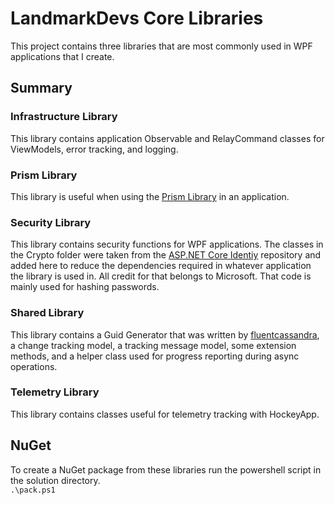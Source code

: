 # LandmarkDevs Core Libraries

This project contains three libraries that are most commonly used in WPF applications that I create.

## Summary
### Infrastructure Library
This library contains application Observable and RelayCommand classes for ViewModels, error tracking, and logging.

### Prism Library
This library is useful when using the [Prism Library](https://github.com/PrismLibrary) in an application.

### Security Library
This library contains security functions for WPF applications. The classes in the Crypto folder were taken from the [ASP.NET Core Identiy](https://github.com/aspnet/Identity) repository and added here to reduce the dependencies required in whatever application the library is used in. All credit for that belongs to Microsoft. That code is mainly used for hashing passwords.

### Shared Library
This library contains a Guid Generator that was written by [fluentcassandra](https://github.com/fluentcassandra/fluentcassandra), a change tracking model, a tracking message model, some extension methods, and a helper class used for progress reporting during async operations.

### Telemetry Library
This library contains classes useful for telemetry tracking with HockeyApp.

## NuGet
To create a NuGet package from these libraries run the powershell script in the solution directory.  
`.\pack.ps1`